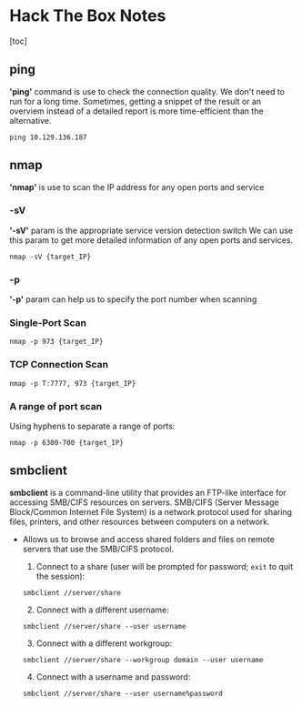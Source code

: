 # Hack The Box Notes

[toc]

## ping
**'ping'** command is use to check the connection quality.
We don't need to run for a long time. Sometimes, getting a snippet of the result or an overviem instead of a detailed report is more time-efficient than the alternative.
```
ping 10.129.136.187
```

## nmap
**'nmap'** is use to scan the IP address for any open ports and service
### -sV
**'-sV'** param is the appropriate service version detection switch
We can use this param to get more detailed information of any open ports and services.
```
nmap -sV {target_IP}
```

### -p
**'-p'** param can help us to specify the port number when scanning
### Single-Port Scan
```
nmap -p 973 {target_IP}
```
### TCP Connection Scan
```
nmap -p T:7777, 973 {target_IP}
```
### A range of port scan
Using hyphens to separate a range of ports:
```
nmap -p 6300-700 {target_IP}
```

## smbclient
**smbclient** is a command-line utility that provides an FTP-like interface for accessing SMB/CIFS resources on servers. 
SMB/CIFS (Server Message Block/Common Internet File System) is a network protocol used for sharing files, printers, and other resources between computers on a network.
- Allows us to browse and access shared folders and files on remote servers that use the SMB/CIFS protocol.
  
  1. Connect to a share (user will be prompted for password; `exit` to quit the session):
  ```
  smbclient //server/share
  ```
  
  2. Connect with a different username:
  ```
  smbclient //server/share --user username
  ```
  
  3. Connect with a different workgroup:
  ```
  smbclient //server/share --workgroup domain --user username
  ```
  
  4. Connect with a username and password:
  ```
  smbclient //server/share --user username%password
  ```

